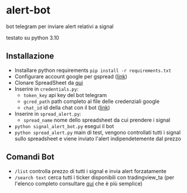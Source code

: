 # alert-bot
bot telegram per inviare alert relativi a signal

testato su python 3.10  
## Installazione
* Installare python requirements `pip install -r requirements.txt`
* Configurare account google per gspread ([link](https://docs.gspread.org/en/latest/oauth2.html))
* Clonare SpreadSheet da [qui](https://docs.google.com/spreadsheets/d/1oMzEpjTMJfAi5kzUkwK99R4tM0pW50gaHZSso0JHXzE/edit?usp=sharing)
* Inserire in `credentials.py`:
  * `token_key` api key del bot telegram
  * `gcred_path` path completo al file delle credenziali google
  * `chat_id` id della chat con il bot ([link](https://docs.influxdata.com/kapacitor/v1.6/event_handlers/telegram/#get-your-telegram-chat-id))
* Inserire in `spread_alert.py`:
  * `spread_name` nome dello spreadsheet da cui prendere i signal
* `python signal_alert_bot.py` esegui il bot
* `python spread_alert.py` main di test, vengono controllati tutti i signal sullo spreadsheet e viene inviato l'alert indipendetemente dal prezzo 

## Comandi Bot
* `/list` controlla prezzo di tutti i signal e invia alert forzatamente
* `/search text` cerca tutti i ticker disponibili con tradingview_ta (per l'elenco completo consultare [qui](https://tvdb.brianthe.dev/) che è più semplice) 